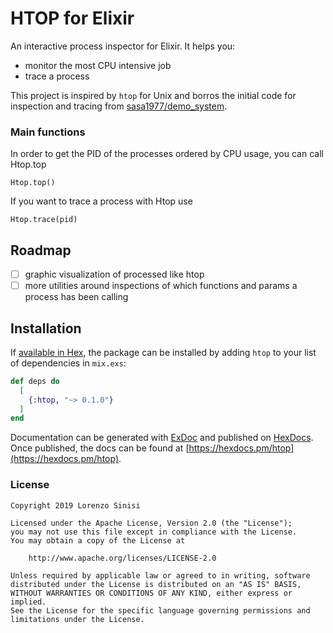 # HTOP for Elixir 

An interactive process inspector for Elixir. It helps you: 

- monitor the most CPU intensive job
- trace a process 

This project is inspired by `htop` for Unix and borros the initial code for inspection and tracing from [sasa1977/demo_system](https://github.com/sasa1977/demo_system).

### Main functions 

In order to get the PID of the processes ordered by CPU usage, you can call Htop.top

```
Htop.top()
```

If you want to trace a process with Htop use

```
Htop.trace(pid)
```

## Roadmap

- [ ] graphic visualization of processed like htop
- [ ] more utilities around inspections of which functions and params a process has been calling 

## Installation

If [available in Hex](https://hex.pm/docs/publish), the package can be installed
by adding `htop` to your list of dependencies in `mix.exs`:

```elixir
def deps do
  [
    {:htop, "~> 0.1.0"}
  ]
end
```

Documentation can be generated with [ExDoc](https://github.com/elixir-lang/ex_doc)
and published on [HexDocs](https://hexdocs.pm). Once published, the docs can
be found at [https://hexdocs.pm/htop](https://hexdocs.pm/htop).

### License

```
Copyright 2019 Lorenzo Sinisi

Licensed under the Apache License, Version 2.0 (the "License");
you may not use this file except in compliance with the License.
You may obtain a copy of the License at

    http://www.apache.org/licenses/LICENSE-2.0

Unless required by applicable law or agreed to in writing, software
distributed under the License is distributed on an "AS IS" BASIS,
WITHOUT WARRANTIES OR CONDITIONS OF ANY KIND, either express or implied.
See the License for the specific language governing permissions and
limitations under the License.

```
